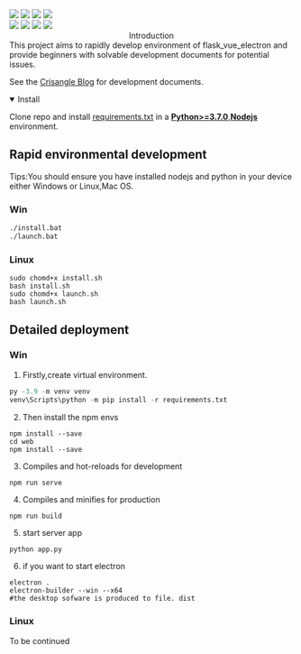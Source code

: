 <div>
   <a href="https://github.com/crisanglemass"><img src="https://img.shields.io/badge/Github-crisanglemass-plasticlogo=github&logoColor=white" ></a>
   <a href="https://redis.io"><img src="https://img.shields.io/badge/redis-passing-plastic?logo=redis&logoColor=red" ></a>
   <a href="https://www.mysql.com"><img src="https://img.shields.io/badge/mysql-passing-plastic?logo=mysql&logoColor=blue" ></a>
   <a href="https://vuejs.org/"><img src="https://img.shields.io/badge/vue-3.0-plastic?logo=Vue&logoColor=red" ></a>
   <br>
   <a href="https://flask.palletsprojects.com/"><img src="https://img.shields.io/badge/flask-2.3.2-plastic?logo=Vue&logoColor=red" ></a>
   <a href="https://www.electronjs.org/"><img src="https://img.shields.io/badge/electron-23.2.0-plastic?logo=Vue&logoColor=red" ></a>
   <a href="https://nodejs.org/"><img src="https://img.shields.io/badge/nodejs-18.16.1-plastic?logo=&logoColor=red" ></a> 
   <img src="https://img.shields.io/badge/License-MIT-plastic?logo=Vue&logoColor=red" >
</div>
<div align="center">Introduction</div>
This project aims to rapidly develop environment of flask_vue_electron and provide beginners with solvable 
development documents for potential issues.


See the [Crisangle Blog](https://www.crisangle.com) for development documents.

<details open>
<summary>Install</summary>

Clone repo and install [requirements.txt](https://github.com/crisanglemass/flask_vue_electron/blob/master/requirements.txt) in a
[**Python>=3.7.0**](https://www.python.org/),[**Nodejs**](https://nodejs.org/) environment.


## Rapid environmental development
Tips:You should ensure you have installed nodejs and python in your device either Windows or Linux,Mac OS.
### Win
```bat
./install.bat
./launch.bat 
```


### Linux
```shell
sudo chomd+x install.sh
bash install.sh 
sudo chomd+x launch.sh
bash launch.sh 
```

## Detailed deployment
### Win
1. Firstly,create virtual environment.
```python 
py -3.9 -m venv venv
venv\Scripts\python -m pip install -r requirements.txt
```
2. Then install the npm envs
```npm
npm install --save
cd web
npm install --save
```
3. Compiles and hot-reloads for development
``` npm
npm run serve
```
4. Compiles and minifies for production
``` npm
npm run build
```

5. start server app
```python
python app.py
```
6. if you want to start electron 
```npm
electron . 
electron-builder --win --x64
#the desktop sofware is produced to file. dist
```
### Linux
To be continued




